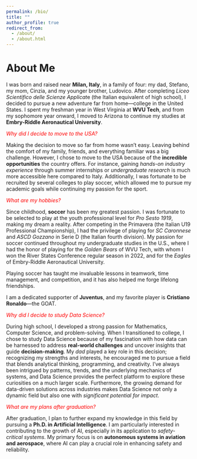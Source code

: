 ```yaml
---
permalink: /bio/
title: ""
author_profile: true
redirect_from: 
  - /about/
  - /about.html
---
```

# About Me

I was born and raised near **Milan, Italy**, in a family of four: my dad, Stefano, my mom, Cinzia, and my younger brother, Ludovico. After completing *Liceo Scientifico delle Scienze Applicat*e (the Italian equivalent of high school), I decided to pursue a new adventure far from home—college in the United States. I spent my freshman year in West Virginia at **WVU Tech**, and from my sophomore year onward, I moved to Arizona to continue my studies at **Embry-Riddle Aeronautical University**.

<span style="color:red"> *Why did I decide to move to the USA?* </span>

Making the decision to move so far from home wasn’t easy. Leaving behind the comfort of my family, friends, and everything familiar was a big challenge. However, I chose to move to the USA because of the **incredible opportunities** the country offers. For instance, gaining *hands-on industry experience* through summer internships or *undergraduate research* is much more accessible here compared to Italy. Additionally, I was fortunate to be recruited by several colleges to play soccer, which allowed me to pursue my academic goals while continuing my passion for the sport.

<span style="color:red"> *What are my hobbies?* </span>

Since childhood, **soccer** has been my greatest passion. I was fortunate to be selected to play at the youth professional level for *Pro Sesto 1919*, making my dream a reality. After competing in the Primavera (the Italian U19 Professional Championship), I had the privilege of playing for *SC Caronnese* and *ASCD Gozzano* in Serie D (the Italian fourth division). My passion for soccer continued throughout my undergraduate studies in the U.S., where I had the honor of playing for the *Golden Bears* of WVU Tech, with whom I won the River States Conference regular season in 2022, and for the *Eagles* of Embry-Riddle Aeronautical University.

Playing soccer has taught me invaluable lessons in teamwork, time management, and competition, and it has also helped me forge lifelong friendships.

I am a dedicated supporter of **Juventus**, and my favorite player is **Cristiano Ronaldo**—the GOAT.

<span style="color:red"> *Why did I decide to study Data Science?* </span>

During high school, I developed a strong passion for Mathematics, Computer Science, and problem-solving. When I transitioned to college, I chose to study Data Science because of my fascination with how data can be harnessed to address **real-world challenges** and uncover insights that guide **decision-making**. My *dad* played a key role in this decision; recognizing my strengths and interests, he encouraged me to pursue a field that blends analytical thinking, programming, and creativity. I’ve always been intrigued by patterns, trends, and the underlying mechanics of systems, and Data Science provides the perfect platform to explore these curiosities on a much larger scale. Furthermore, the growing demand for data-driven solutions across industries makes Data Science not only a dynamic field but also one with *significant potential for impact*.

<span style="color:red"> *What are my plans after graduation?* </span>

After graduation, I plan to further expand my knowledge in this field by pursuing a **Ph.D. in Artificial Intelligence**. I am particularly interested in contributing to the growth of AI, especially in its application to *safety-critical systems*. My primary focus is on **autonomous systems in aviation and aerospace**, where AI can play a crucial role in enhancing safety and reliability.
